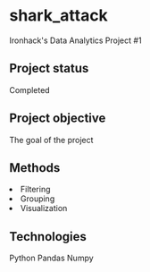 # shark_attack
Ironhack's Data Analytics Project #1 

## Project status
Completed

## Project objective
The goal of the project 

## Methods
<li>Filtering</li>
<li>Grouping</li>
<li>Visualization</li>

## Technologies
Python
Pandas
Numpy
